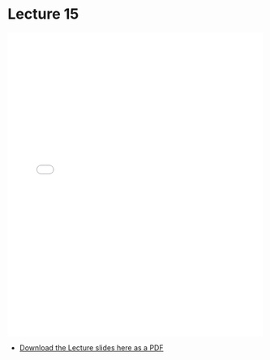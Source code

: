# Lecture 15

<div>
<iframe src="../../103_lec15.pdf" width="100%" height="600px" frameBorder="0"> </iframe>
</div>

- [Download the Lecture slides here as a PDF](../../103_lec15.pdf)